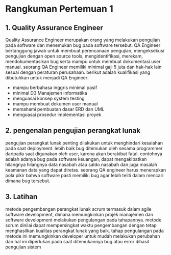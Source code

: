 # Rangkuman Pertemuan 1
## 1. Quality Assurance Engineer
Quality Assurance Engineer merupakan orang yang melakukan pengujian pada software dan menemukan bug pada software tersebut. QA Engineer bertanggung jawab untuk membuat perencanaan pengujian, mengeksekusi pengujian dengan open source tools, mengidentifikasi, merekam, mendokumentasikan bug serta mampu untuk membuat dokumentasi user manual. seorang QA Engineer memiliki minimal gaji 5 juta dan hak-hak lain sesuai dengan peraturan perusahaan. berikut adalah kualifikasi yang dibutuhkan untuk menjadi QA Engineer:
* mampu berbahasa inggris minimal pasif
* minimal D3 Manajemen informatika
* menguasai konsep system testing
* mampu membuat dokumen user manual
* memahami pembuatan dasar ERD dan UML
* menguasai prosedur implementasi proyek

## 2. pengenalan pengujian perangkat lunak
pengujian perangkat lunak penting dilakukan untuk menghindari kesalahan pada saat deployment. lebih baik bug ditemukan oleh sesama programmer daripada saat digunakan oleh user, karena akan berakibat fatal. contohnya adalah adanya bug pada software keuangan, dapat mengakibatkan hilangnya hilangnya data nasabah atau saldo nasabah dan juga masalah keamanan data yang dapat diretas.
seorang QA engineer harus menerapkan pola pikir bahwa software pasti memiliki bug agar lebih teliti dalam mencari dimana bug tersebut.

## 3. Latihan
metode pengembangan perangkat lunak scrum termasuk dalam agile software development, dimana memungkinkan projek manajemen dan software development melakukan pengulangan pada tahapannya. metode scrum dinilai dapat mempersingkat waktu pengembangan dengan tetap menghasilkan kualitas perangkat lunak yang baik. tahap pengulangan pada metode ini memungkinkan developer untuk mudah melakukan perubahan dan hal ini diperlukan pada saat ditemukannya bug atau error dihasil pengujian sistem 
